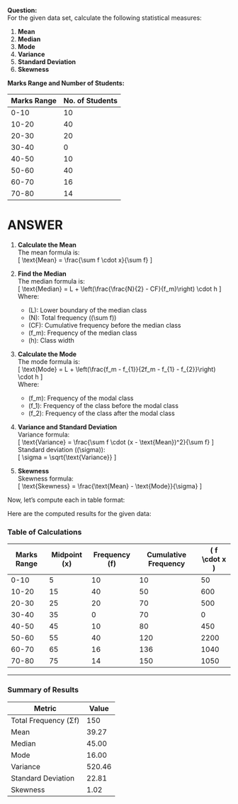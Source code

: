 
**Question:**  
For the given data set, calculate the following statistical measures:  

1. **Mean**  
2. **Median**  
3. **Mode**  
4. **Variance**  
5. **Standard Deviation**  
6. **Skewness**

**Marks Range and Number of Students:**

| Marks Range | No. of Students |
|-------------|-----------------|
| 0-10        | 10              |
| 10-20       | 40              |
| 20-30       | 20              |
| 30-40       | 0               |
| 40-50       | 10              |
| 50-60       | 40              |
| 60-70       | 16              |
| 70-80       | 14              |

# ANSWER

1. **Calculate the Mean**  
   The mean formula is:  
   \[
   \text{Mean} = \frac{\sum f \cdot x}{\sum f}
   \]

2. **Find the Median**  
   The median formula is:  
   \[
   \text{Median} = L + \left(\frac{\frac{N}{2} - CF}{f_m}\right) \cdot h
   \]  
   Where:
   - \(L\): Lower boundary of the median class  
   - \(N\): Total frequency (\(\sum f\))  
   - \(CF\): Cumulative frequency before the median class  
   - \(f_m\): Frequency of the median class  
   - \(h\): Class width  

3. **Calculate the Mode**  
   The mode formula is:  
   \[
   \text{Mode} = L + \left(\frac{f_m - f_{1}}{2f_m - f_{1} - f_{2}}\right) \cdot h
   \]  
   Where:
   - \(f_m\): Frequency of the modal class  
   - \(f_1\): Frequency of the class before the modal class  
   - \(f_2\): Frequency of the class after the modal class  

4. **Variance and Standard Deviation**  
   Variance formula:  
   \[
   \text{Variance} = \frac{\sum f \cdot (x - \text{Mean})^2}{\sum f}
   \]  
   Standard deviation (\(\sigma\)):  
   \[
   \sigma = \sqrt{\text{Variance}}
   \]

5. **Skewness**  
   Skewness formula:  
   \[
   \text{Skewness} = \frac{\text{Mean} - \text{Mode}}{\sigma}
   \]

Now, let’s compute each in table format:

Here are the computed results for the given data:

### Table of Calculations
| Marks Range | Midpoint (x) | Frequency (f) | Cumulative Frequency | \( f \cdot x \) |
|-------------|--------------|---------------|-----------------------|-----------------|
| 0-10        | 5            | 10            | 10                    | 50              |
| 10-20       | 15           | 40            | 50                    | 600             |
| 20-30       | 25           | 20            | 70                    | 500             |
| 30-40       | 35           | 0             | 70                    | 0               |
| 40-50       | 45           | 10            | 80                    | 450             |
| 50-60       | 55           | 40            | 120                   | 2200            |
| 60-70       | 65           | 16            | 136                   | 1040            |
| 70-80       | 75           | 14            | 150                   | 1050            |

---

### Summary of Results
| Metric               | Value   |
|-----------------------|---------|
| Total Frequency (Σf) | 150     |
| Mean                 | 39.27   |
| Median               | 45.00   |
| Mode                 | 16.00   |
| Variance             | 520.46  |
| Standard Deviation    | 22.81   |
| Skewness             | 1.02    |
